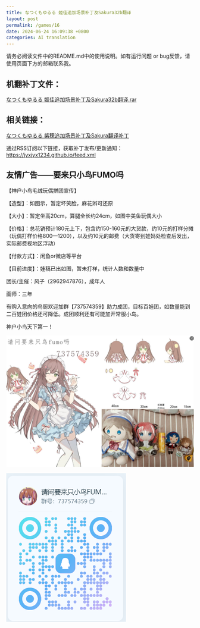 ```yaml
---
title: なつくもゆるる 姬佳追加场景补丁及Sakura32b翻译
layout: post
permalink: /games/16
date: 2024-06-24 16:09:38 +0800
categories: AI translation
---
```



请务必阅读文件中的README.md中的使用说明。如有运行问题 or bug反馈，请使用页面下方的邮箱联系我。

## 机翻补丁文件：

[なつくもゆるる 姬佳追加场景补丁及Sakura32b翻译.rar](../resources/%E3%81%AA%E3%81%A4%E3%81%8F%E3%82%82%E3%82%86%E3%82%8B%E3%82%8B%20%E5%A7%AC%E4%BD%B3%E8%BF%BD%E5%8A%A0%E5%9C%BA%E6%99%AF%E8%A1%A5%E4%B8%81%E5%8F%8ASakura32b%E7%BF%BB%E8%AF%91.rar)

 

## 相关链接：

[なつくもゆるる 紫穂追加场景补丁及Sakura翻译补丁](../games/7)

 

通过RSS订阅以下链接，获取补丁发布/更新通知：https://jyxjyx1234.github.io/feed.xml

## 友情广告——要来只小鸟FUMO吗

【神户小鸟毛绒玩偶拼团宣传】

【造型】：如图示，暂定坏笑脸，麻花辫可还原

【大小】：暂定坐高20cm，算腿全长约24cm，如图中美鱼玩偶大小

【价格】：总花销预计180元上下，包含约150-160元的大货款，约10元的打样分摊（玩偶打样价格800—1200），以及约10元的邮费（大货寄到娃妈处检查后发出，实际邮费视地区浮动）

【付款方式】：闲鱼or微店等平台

【目前进度】：娃稿已出如图，暂未打样，统计人数和数量中

团长/主催：风子（2962947876），成年人

画师：三年

有购入意向的鸟厨欢迎加群【737574359】助力成团，目标百娃团，如数量能到二百娃团价格还可降低。成团顺利还有可能加开常服小鸟。

神户小鸟天下第一！

![稿图.png](../img/广告/小鸟稿图.png)

![群号.png](../img/广告/群号.png)
